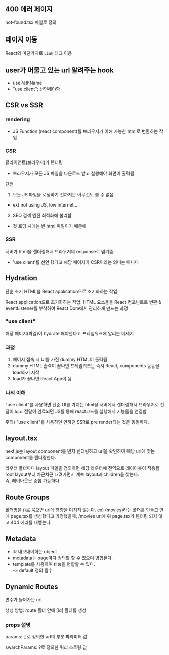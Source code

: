 ## 400 에러 페이지

not-found.tsx 파일로 정의

## 페이지 이동

React와 마찬가지로 `Link` 태그 이용

## user가 머물고 있는 url 알려주는 hook

- usePathName
- "use client"; 선언해야함

## CSR vs SSR

### rendering

- JS Function (react component)를 브라우저가 이해 가능한 html로 변환하는 작업

### CSR

클라이언트(브라우저)가 렌더링

- 브라우저가 모든 JS 파일을 다운로드 받고 실행해야 화면이 출력됨

단점

1. 모든 JS 파일을 로딩하기 전까지는 아무것도 볼 수 없음

- ex) not using JS, low internet...

2. SEO 검색 엔진 최적화에 불리함

- 첫 로딩 시에는 빈 html 파일이기 때문에

### SSR

서버가 html을 렌더링해서 브라우저의 response로 넘겨줌

- 'use client'를 선언 했다고 해당 페이지가 CSR이라는 의미는 아니다

## Hydration

단순 초기 HTML을 React application으로 초기화하는 작업

React application으로 초기화하는 작업: HTML 요소들을 React 컴포넌트로 변환 & eventListener를 부착하여 React Dom에서 관리하게 만드는 과정

### "use client"

해당 페이지(파일)이 hydrate 해야한다고 프레임워크에 알리는 메세지

### 과정

1. 페이지 접속 시 UI를 가진 dummy HTML이 출력됨
2. dummy HTML 출력이 끝나면 프레임워크는 즉시 React, components 등등을 load하기 시작
3. load가 끝나면 React App이 됨

### 나의 이해

"use client"를 사용하면
단순 UI를 가지는 html을 서버에서 렌더링해서 브라우저로 전달이 되고
전달이 완료되면 JS를 통해 react코드를 실행해서 기능들을 연결함

주의) "use client"를 사용하던 안하던 SSR로 pre render되는 것은 동일하다.

## layout.tsx

next.js는 layout component를 먼저 렌더링하고 url을 확인하여 해당 url에 맞는 component를 렌더랑한다.

라우터 폴더마다 layout 파일을 정의하면 해당 라우터에 전역으로 레이아웃이 적용됨<br/>
root layout부터 차근차근 내려가면서 계속 layout과 children을 찾는다.<br/>
즉, 레이아웃은 중첩 가능하다.

## Route Groups

폴더명을 ()로 묶으면 url에 영향을 미치지 않는다.
ex) (movies)라는 폴더를 만들고 안에 page.tsx를 생성했다고 가정했을때, /movies url에 위 page.tsx가 렌더링 되지 않고 404 에러를 내뱉는다.

## Metadata

- 꼭 내보내야하는 object
- metadata는 page마다 정의할 할 수 있으며 병합된다.
- template를 사용하여 tilte을 병합할 수 있다.<br/>
  -> default 정의 필수

## Dynamic Routes

변수가 들어가는 url

생성 방법: route 폴더 안에 [id] 폴더를 생성

### props 설명

params: []로 정의한 url의 부분 파라미터 값

swarchParams: ?로 정의한 쿼리 스트링 값
